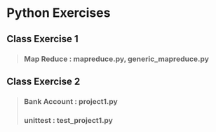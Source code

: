 # Python Exercises

## Class Exercise 1
> ### Map Reduce : mapreduce.py, generic_mapreduce.py

## Class Exercise 2
> ### Bank Account : project1.py
> ### unittest : test_project1.py
